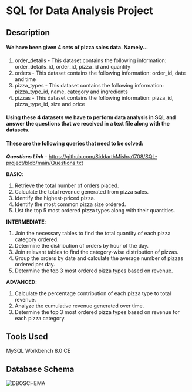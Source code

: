 # SQL for Data Analysis Project
## Description
#### We have been given 4 sets of pizza sales data. Namely... 
1. order_details - This dataset contains the following information: order_details_id, 	order_id,	 pizza_id  and  quantity
2. orders - This dataset contains the following information: order_id,	date and time
3. pizza_types - This dataset contains the following information: pizza_type_id,	name,	category and ingredients
4. pizzas - This dataset contains the following information: pizza_id,	pizza_type_id,	size and price
#### Using these 4 datasets we have to perform data analysis in SQL and answer the questions that we received in a text file along with the datasets.
#### These are the following queries that need to be solved:
***Questions Link*** - https://github.com/SiddarthMishra1708/SQL-project/blob/main/Questions.txt

**BASIC**:
1. Retrieve the total number of orders placed.
2. Calculate the total revenue generated from pizza sales.
3. Identify the highest-priced pizza.
4. Identify the most common pizza size ordered.
5. List the top 5 most ordered pizza types along with their quantities.


**INTERMEDIATE**:
1. Join the necessary tables to find the total quantity of each pizza category ordered.
2. Determine the distribution of orders by hour of the day.
3. Join relevant tables to find the category-wise distribution of pizzas.
4. Group the orders by date and calculate the average number of pizzas ordered per day.
5. Determine the top 3 most ordered pizza types based on revenue.

**ADVANCED**:
1. Calculate the percentage contribution of each pizza type to total revenue.
2. Analyze the cumulative revenue generated over time.
3. Determine the top 3 most ordered pizza types based on revenue for each pizza category.

## Tools Used
MySQL Workbench 8.0 CE
## Database Schema
![DBOSCHEMA](https://github.com/SiddarthMishra1708/SQL-project/assets/170062307/67f708fc-9e00-4152-b64e-20d219156deb)

